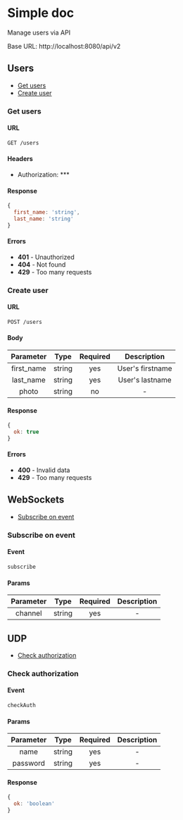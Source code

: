# Simple doc

Manage users via API

Base URL: http://localhost:8080/api/v2

## Users

- [Get users](#get-users)
- [Create user](#create-user)

### Get users

#### URL

```sh
GET /users
```

#### Headers

- Authorization: ***

#### Response

```js
{
  first_name: 'string',
  last_name: 'string'
}
```

#### Errors

- **401** - Unauthorized
- **404** - Not found
- **429** - Too many requests

### Create user

#### URL

```sh
POST /users
```

#### Body

| Parameter | Type | Required | Description
|:---------:|:----:|:--------:|:----------:|
| first_name | string | yes | User's firstname |
| last_name | string | yes | User's lastname |
| photo | string | no | - |

#### Response

```js
{
  ok: true
}
```

#### Errors

- **400** - Invalid data
- **429** - Too many requests

## WebSockets

- [Subscribe on event](#subscribe-on-event)

### Subscribe on event

#### Event

```sh
subscribe
```

#### Params

| Parameter | Type | Required | Description
|:---------:|:----:|:--------:|:----------:|
| channel | string | yes | - |

## UDP

- [Check authorization](#check-authorization)

### Check authorization

#### Event

```sh
checkAuth
```

#### Params

| Parameter | Type | Required | Description
|:---------:|:----:|:--------:|:----------:|
| name | string | yes | - |
| password | string | yes | - |

#### Response

```js
{
  ok: 'boolean'
}
```